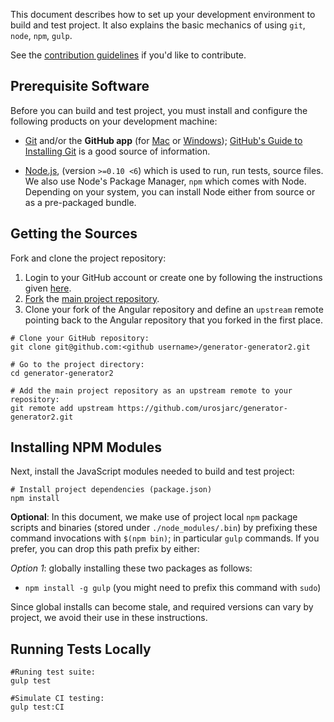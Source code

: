This document describes how to set up your development environment to build and test project. 
It also explains the basic mechanics of using `git`, `node`, `npm`, `gulp`.

See the [contribution guidelines](/contribution)
if you'd like to contribute.

## Prerequisite Software

Before you can build and test project, you must install and configure the
following products on your development machine:

* [Git](http://git-scm.com) and/or the **GitHub app** (for [Mac](http://mac.github.com) or
  [Windows](http://windows.github.com)); [GitHub's Guide to Installing
  Git](https://help.github.com/articles/set-up-git) is a good source of information.

* [Node.js](http://nodejs.org), (version `>=0.10 <6`) which is used to run,
  run tests, source files. We also use Node's Package Manager, `npm`
  which comes with Node. Depending on your system, you can install Node either from
  source or as a pre-packaged bundle.

## Getting the Sources

Fork and clone the project repository:

1. Login to your GitHub account or create one by following the instructions given
   [here](https://github.com/signup/free).
2. [Fork](http://help.github.com/forking) the [main project 
   repository](https://github.com/urosjarc/generator/generator2).
3. Clone your fork of the Angular repository and define an `upstream` remote pointing back to
   the Angular repository that you forked in the first place.

```shell
# Clone your GitHub repository:
git clone git@github.com:<github username>/generator-generator2.git

# Go to the project directory:
cd generator-generator2

# Add the main project repository as an upstream remote to your repository:
git remote add upstream https://github.com/urosjarc/generator-generator2.git
```

## Installing NPM Modules

Next, install the JavaScript modules needed to build and test project:

```shell
# Install project dependencies (package.json)
npm install
```

**Optional**: In this document, we make use of project local `npm` package scripts and binaries
(stored under `./node_modules/.bin`) by prefixing these command invocations with `$(npm bin)`; in
particular `gulp` commands. If you prefer, you can drop this path prefix by either:

*Option 1*: globally installing these two packages as follows:

* `npm install -g gulp` (you might need to prefix this command with `sudo`)

Since global installs can become stale, and required versions can vary by project, we avoid their
use in these instructions.

## Running Tests Locally

```shell
#Runing test suite:
gulp test

#Simulate CI testing:
gulp test:CI
```
